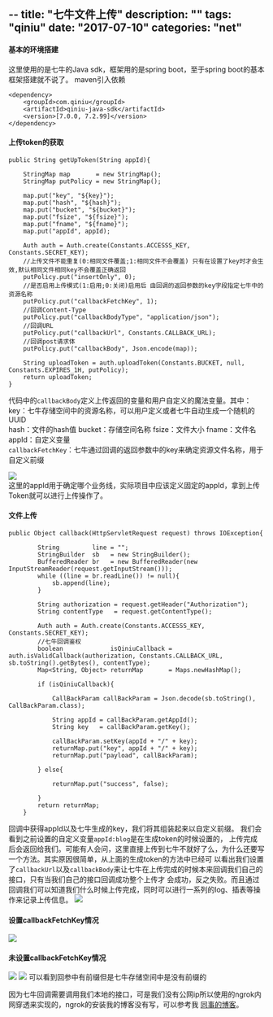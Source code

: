 --
title: "七牛文件上传"
description: ""
tags: "qiniu"
date: "2017-07-10"
categories: "net"
--

#### 基本的环境搭建 

  这里使用的是七牛的Java sdk，框架用的是spring boot，至于spring boot的基本框架搭建就不说了。
maven引入依赖
```
<dependency>
    <groupId>com.qiniu</groupId>
    <artifactId>qiniu-java-sdk</artifactId>
    <version>[7.0.0, 7.2.99]</version>
</dependency>
```

<!--more-->

#### 上传token的获取
```
public String getUpToken(String appId){
	
    StringMap map       = new StringMap();
    StringMap putPolicy = new StringMap();

    map.put("key", "${key}");
    map.put("hash", "${hash}");
    map.put("bucket", "${bucket}");
    map.put("fsize", "${fsize}");
    map.put("fname", "${fname}");
    map.put("appId", appId);

    Auth auth = Auth.create(Constants.ACCESSS_KEY, Constants.SECRET_KEY);
    //上传文件不能重复(0:相同文件覆盖;1:相同文件不会覆盖) 只有在设置了key时才会生效,默认相同文件相同key不会覆盖正确返回
    putPolicy.put("insertOnly", 0);
    //是否启用上传模式(1:启用;0:关闭)启用后 由回调的返回参数的key字段指定七牛中的资源名称
    putPolicy.put("callbackFetchKey", 1);
    //回调Content-Type
    putPolicy.put("callbackBodyType", "application/json");
    //回调URL
    putPolicy.put("callbackUrl", Constants.CALLBACK_URL);
    //回调post请求体
    putPolicy.put("callbackBody", Json.encode(map));

    String uploadToken = auth.uploadToken(Constants.BUCKET, null, Constants.EXPIRES_1H, putPolicy);
    return uploadToken;
}
```
代码中的`callbackBody`定义上传返回的变量和用户自定义的魔法变量。其中：    
key：七牛存储空间中的资源名称，可以用户定义或者七牛自动生成一个随机的UUID  
hash：文件的hash值
bucket：存储空间名称
fsize：文件大小
fname：文件名
appId：自定义变量  
`callbackFetchKey`：七牛通过回调的返回参数中的key来确定资源文件名称，用于自定义前缀

![](https://olef5l6y5.qnssl.com/blog/xQ0AAONdzlhN5s8U-ff4b40ac-5181-4644-9521-80727d177349)  
这里的appId用于确定哪个业务线，实际项目中应该定义固定的appId，拿到上传Token就可以进行上传操作了。

#### 文件上传

```
public Object callback(HttpServletRequest request) throws IOException{

		String         line = "";
		StringBuilder  sb   = new StringBuilder();
		BufferedReader br   = new BufferedReader(new InputStreamReader(request.getInputStream()));
		while ((line = br.readLine()) != null){
			sb.append(line);
		}

		String authorization = request.getHeader("Authorization");
		String contentType   = request.getContentType();

		Auth auth = Auth.create(Constants.ACCESSS_KEY, Constants.SECRET_KEY);
		//七牛回调鉴权
		boolean             isQiniuCallback = auth.isValidCallback(authorization, Constants.CALLBACK_URL, sb.toString().getBytes(), contentType);
		Map<String, Object> returnMap       = Maps.newHashMap();

		if (isQiniuCallback){

			CallBackParam callBackParam = Json.decode(sb.toString(), CallBackParam.class);

			String appId = callBackParam.getAppId();
			String key   = callBackParam.getKey();

			callBackParam.setKey(appId + "/" + key);
			returnMap.put("key", appId + "/" + key);
			returnMap.put("payload", callBackParam);

		} else{

			returnMap.put("success", false);

		}
		return returnMap;
	}
```
回调中获得appId以及七牛生成的key，我们将其组装起来以自定义前缀。  我们会看到之前设置的自定义变量`appId:blog`是在生成token的时候设置的，
上传完成后会返回给我们。可能有人会问，这里直接上传到七牛不就好了么，为什么还要写一个方法。其实原因很简单，从上面的生成token的方法中已经可
以看出我们设置了`callbackUrl`以及`callbackBody`来让七牛在上传完成的时候本来回调我们自己的接口，只有当我们自己的接口回调成功整个上传才
会成功，反之失败。而且通过回调我们可以知道我们什么时候上传完成，同时可以进行一系列的log、插表等操作来记录上传信息。
![](https://olef5l6y5.qnssl.com/blog/7B0AAFxPM5lH5s8U-b432ca33-f78b-4648-b54b-56ca658c9656)
#### 设置callbackFetchKey情况
![](https://olef5l6y5.qnssl.com/blog/qi0AAOjAXrzC6M8U-c0dd96ac-5bf5-4063-afab-444443605274)
#### 未设置callbackFetchKey情况
![](https://olef5l6y5.qnssl.com/blog/ZFsAAKtAPyKg6c8U-5378915c-6904-44b5-9e29-91539e734464)
![](https://olef5l6y5.qnssl.com/blog/ZFsAAKXEBeuk6c8U-da6e85c9-ee98-49bf-977c-4935af027d52)
可以看到回参中有前缀但是七牛存储空间中是没有前缀的

因为七牛回调需要调用我们本地的接口，可是我们没有公网ip所以使用的ngrok内网穿透来实现的，ngrok的安装我的博客没有写，可以参考我
[同事的博客](https://wangjun.me/2017/02/24/ngrok/)。
